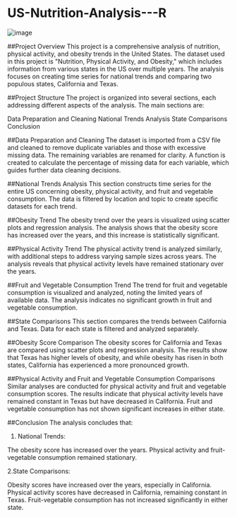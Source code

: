 # US-Nutrition-Analysis---R

![image](https://github.com/user-attachments/assets/47a5f4fd-8b7a-439b-81b3-c8cac510d7e8)

##Project Overview
This project is a comprehensive analysis of nutrition, physical activity, and obesity trends in the United States. The dataset used in this project is "Nutrition, Physical Activity, and Obesity," which includes information from various states in the US over multiple years. The analysis focuses on creating time series for national trends and comparing two populous states, California and Texas.

##Project Structure
The project is organized into several sections, each addressing different aspects of the analysis. The main sections are:

Data Preparation and Cleaning
National Trends Analysis
State Comparisons
Conclusion

##Data Preparation and Cleaning
The dataset is imported from a CSV file and cleaned to remove duplicate variables and those with excessive missing data. The remaining variables are renamed for clarity. A function is created to calculate the percentage of missing data for each variable, which guides further data cleaning decisions.

##National Trends Analysis
This section constructs time series for the entire US concerning obesity, physical activity, and fruit and vegetable consumption. The data is filtered by location and topic to create specific datasets for each trend.

##Obesity Trend
The obesity trend over the years is visualized using scatter plots and regression analysis. The analysis shows that the obesity score has increased over the years, and this increase is statistically significant.

##Physical Activity Trend
The physical activity trend is analyzed similarly, with additional steps to address varying sample sizes across years. The analysis reveals that physical activity levels have remained stationary over the years.

##Fruit and Vegetable Consumption Trend
The trend for fruit and vegetable consumption is visualized and analyzed, noting the limited years of available data. The analysis indicates no significant growth in fruit and vegetable consumption.

##State Comparisons
This section compares the trends between California and Texas. Data for each state is filtered and analyzed separately.

##Obesity Score Comparison
The obesity scores for California and Texas are compared using scatter plots and regression analysis. The results show that Texas has higher levels of obesity, and while obesity has risen in both states, California has experienced a more pronounced growth.

##Physical Activity and Fruit and Vegetable Consumption Comparisons
Similar analyses are conducted for physical activity and fruit and vegetable consumption scores. The results indicate that physical activity levels have remained constant in Texas but have decreased in California. Fruit and vegetable consumption has not shown significant increases in either state.

##Conclusion
The analysis concludes that:

1. National Trends:

The obesity score has increased over the years.
Physical activity and fruit-vegetable consumption remained stationary.

2.State Comparisons:

Obesity scores have increased over the years, especially in California.
Physical activity scores have decreased in California, remaining constant in Texas.
Fruit-vegetable consumption has not increased significantly in either state.
